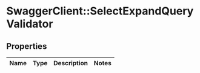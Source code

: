 # SwaggerClient::SelectExpandQueryValidator

## Properties
Name | Type | Description | Notes
------------ | ------------- | ------------- | -------------


